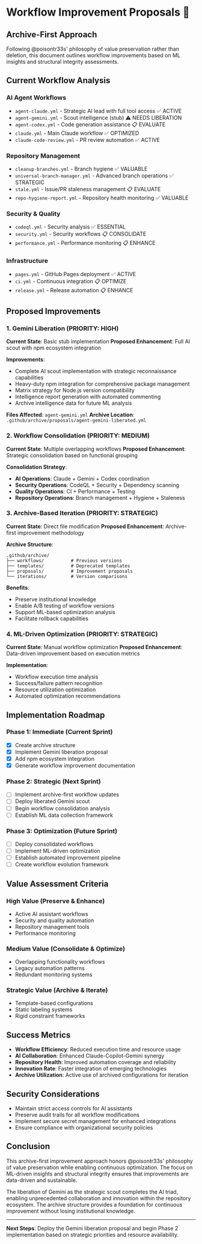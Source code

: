 # Workflow Improvement Proposals 🔧

## Archive-First Approach

Following @poisontr33s' philosophy of value preservation rather than deletion, this document outlines workflow improvements based on ML insights and structural integrity assessments.

## Current Workflow Analysis

### AI Agent Workflows
- `agent-claude.yml` - Strategic AI lead with full tool access ✅ ACTIVE
- `agent-gemini.yml` - Scout intelligence (stub) ⚠️ NEEDS LIBERATION  
- `agent-codex.yml` - Code generation assistance 📋 EVALUATE
- `claude.yml` - Main Claude workflow ✅ OPTIMIZED
- `claude-code-review.yml` - PR review automation ✅ ACTIVE

### Repository Management
- `cleanup-branches.yml` - Branch hygiene ✅ VALUABLE
- `universal-branch-manager.yml` - Advanced branch operations ✅ STRATEGIC
- `stale.yml` - Issue/PR staleness management 📋 EVALUATE
- `repo-hygiene-report.yml` - Repository health monitoring ✅ VALUABLE

### Security & Quality
- `codeql.yml` - Security analysis ✅ ESSENTIAL
- `security.yml` - Security workflows 📋 CONSOLIDATE
- `performance.yml` - Performance monitoring 📋 ENHANCE

### Infrastructure
- `pages.yml` - GitHub Pages deployment ✅ ACTIVE
- `ci.yml` - Continuous integration 📋 OPTIMIZE
- `release.yml` - Release automation 📋 ENHANCE

## Proposed Improvements

### 1. Gemini Liberation (PRIORITY: HIGH)
**Current State**: Basic stub implementation
**Proposed Enhancement**: Full AI scout with npm ecosystem integration

**Improvements**:
- Complete AI scout implementation with strategic reconnaissance capabilities
- Heavy-duty npm integration for comprehensive package management
- Matrix strategy for Node.js version compatibility
- Intelligence report generation with automated commenting
- Archive intelligence data for future ML analysis

**Files Affected**: `agent-gemini.yml`
**Archive Location**: `.github/archive/proposals/agent-gemini-liberated.yml`

### 2. Workflow Consolidation (PRIORITY: MEDIUM)
**Current State**: Multiple overlapping workflows
**Proposed Enhancement**: Strategic consolidation based on functional grouping

**Consolidation Strategy**:
- **AI Operations**: Claude + Gemini + Codex coordination
- **Security Operations**: CodeQL + Security + Dependency scanning
- **Quality Operations**: CI + Performance + Testing
- **Repository Operations**: Branch management + Hygiene + Staleness

### 3. Archive-Based Iteration (PRIORITY: STRATEGIC)
**Current State**: Direct file modification
**Proposed Enhancement**: Archive-first improvement methodology

**Archive Structure**:
```
.github/archive/
├── workflows/          # Previous versions
├── templates/          # Deprecated templates
├── proposals/          # Improvement proposals
└── iterations/         # Version comparisons
```

**Benefits**:
- Preserve institutional knowledge
- Enable A/B testing of workflow versions
- Support ML-based optimization analysis
- Facilitate rollback capabilities

### 4. ML-Driven Optimization (PRIORITY: STRATEGIC)
**Current State**: Manual workflow optimization
**Proposed Enhancement**: Data-driven improvement based on execution metrics

**Implementation**:
- Workflow execution time analysis
- Success/failure pattern recognition
- Resource utilization optimization
- Automated optimization recommendations

## Implementation Roadmap

### Phase 1: Immediate (Current Sprint)
- [x] Create archive structure
- [x] Implement Gemini liberation proposal
- [x] Add npm ecosystem integration
- [x] Generate workflow improvement documentation

### Phase 2: Strategic (Next Sprint)
- [ ] Implement archive-first workflow updates
- [ ] Deploy liberated Gemini scout
- [ ] Begin workflow consolidation analysis
- [ ] Establish ML data collection framework

### Phase 3: Optimization (Future Sprint)
- [ ] Deploy consolidated workflows
- [ ] Implement ML-driven optimization
- [ ] Establish automated improvement pipeline
- [ ] Create workflow evolution framework

## Value Assessment Criteria

### High Value (Preserve & Enhance)
- Active AI assistant workflows
- Security and quality automation
- Repository management tools
- Performance monitoring

### Medium Value (Consolidate & Optimize)
- Overlapping functionality workflows
- Legacy automation patterns
- Redundant monitoring systems

### Strategic Value (Archive & Iterate)
- Template-based configurations
- Static labeling systems
- Rigid constraint frameworks

## Success Metrics

- **Workflow Efficiency**: Reduced execution time and resource usage
- **AI Collaboration**: Enhanced Claude-Copilot-Gemini synergy
- **Repository Health**: Improved automation coverage and reliability
- **Innovation Rate**: Faster integration of emerging technologies
- **Archive Utilization**: Active use of archived configurations for iteration

## Security Considerations

- Maintain strict access controls for AI assistants
- Preserve audit trails for all workflow modifications
- Implement secure secret management for enhanced integrations
- Ensure compliance with organizational security policies

## Conclusion

This archive-first improvement approach honors @poisontr33s' philosophy of value preservation while enabling continuous optimization. The focus on ML-driven insights and structural integrity ensures that improvements are data-driven and sustainable.

The liberation of Gemini as the strategic scout completes the AI triad, enabling unprecedented collaboration and innovation within the repository ecosystem. The archive structure provides a foundation for continuous improvement without losing institutional knowledge.

---

**Next Steps**: Deploy the Gemini liberation proposal and begin Phase 2 implementation based on strategic priorities and resource availability.